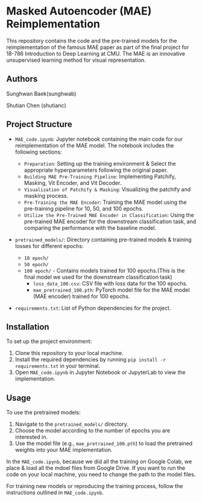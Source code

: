 # Masked Autoencoder (MAE) Reimplementation

This repository contains the code and the pre-trained models for the reimplementation of the famous MAE paper as part of the final project for 18-786 Introduction to Deep Learning at CMU. The MAE is an innovative unsupervised learning method for visual representation.

## Authors

Sunghwan Baek(sunghwab)

Shutian Chen (shutianc)

## Project Structure

- `MAE_code.ipynb`: Jupyter notebook containing the main code for our reimplementation of the MAE model. The notebook includes the following sections:
  - `Preparation`: Setting up the training environment & Select the appropriate hyperparameters following the original paper.
  - `Building MAE Pre-Training Pipeline`: Implementing Patchify, Masking, Vit Encoder, and Vit Decoder.
  - `Visualization of Patchify & Masking`: Visualizing the patchify and masking process.
  - `Pre-Training the MAE Encoder`: Training the MAE model using the pre-training pipeline for 10, 50, and 100 epochs.
  - `Utilize the Pre-Trained MAE Encoder in Classification`: Using the pre-trained MAE encoder for the downstream classification task, and comparing the performance with the baseline model.
  
- `pretrained_models/`: Directory containing pre-trained models & training losses for different epochs:
  - `10 epoch/`
  - `50 epoch/`
  - `100 epoch/` - Contains models trained for 100 epochs.(This is the final model we used for the downstream classification task)
    - `loss_data_100.csv`: CSV file with loss data for the 100 epochs.
    - `mae_pretrained_100.pth`: PyTorch model file for the MAE model (MAE encoder) trained for 100 epochs.

- `requirements.txt`: List of Python dependencies for the project.

## Installation

To set up the project environment:

1. Clone this repository to your local machine.
2. Install the required dependencies by running `pip install -r requirements.txt` in your terminal.
3. Open `MAE_code.ipynb` in Jupyter Notebook or JupyterLab to view the implementation.

## Usage

To use the pretrained models:

1. Navigate to the `pretrained_models/` directory.
2. Choose the model according to the number of epochs you are interested in.
3. Use the model file (e.g., `mae_pretrained_100.pth`) to load the pretrained weights into your MAE implementation.

In the `MAE_code.ipynb`, because we did all the training on Google Colab, we place & load all the mdoel files 
from Google Drive. If you want to run the code on your local machine, you need to change the path to the model files.

For training new models or reproducing the training process, follow the instructions outlined in `MAE_code.ipynb`.